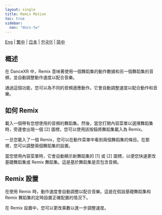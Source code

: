 ```yaml
---
layout: single
title: Remix Motion
toc: true
sidebar:
  nav: "docs-tw"
---
```

[Eng](/dancexr/features/remix) | [繁中](/tw/dancexr/features/remix) | [日本](/jp/dancexr/features/remix) | [한국어](/kr/dancexr/features/remix) | [简中](/zh/dancexr/features/remix)


## 概述
在 DanceXR 中，Remix 意味著使用一個舞蹈集的動作數據和另一個舞蹈集的音頻，並自動調整動作速度以配合音樂。

通過這個功能，您可以為不同的音頻適應動作。它會自動調整速度以配合動作和音樂。

## 如何 Remix
載入一個帶有您想使用的音頻的舞蹈集。然後，當您打開內容菜單以選擇舞蹈集時，旁邊會出現一個 [2] 圖標，您可以使用該按鈕將舞蹈集載入為 Remix。

一旦您載入了一個 Remix，您可以在動作菜單中看到兩個舞蹈集的條目。在那裡，您可以調整兩個舞蹈集的設置。

當您使用內容菜單時，它會自動顯示新舞蹈集的 [1] 或 [2] 圖標，以便您快速更改基礎舞蹈集或 Remix 舞蹈集。這是基於舞蹈集是否包含音頻。

## Remix 設置
在使用 Remix 時，動作速度會自動調整以配合音樂。這是在假設基礎舞蹈集和 Remix 舞蹈集的定時設置正確配置的情況下。

在 Remix 設置中，您可以更改乘數以進一步調整速度。